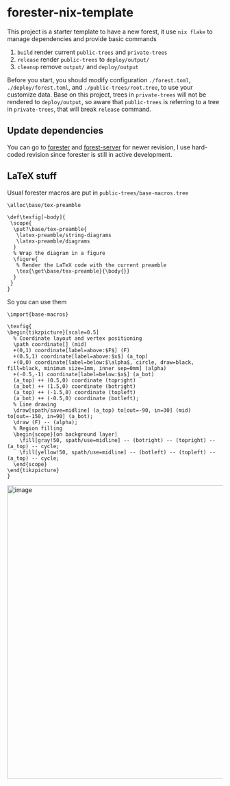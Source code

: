 # forester-nix-template

This project is a starter template to have a new forest, it use `nix flake` to manage dependencies and provide basic commands

1. `build` render current `public-trees` and `private-trees`
2. `release` render `public-trees` to `deploy/output/`
3. `cleanup` remove `output/` and `deploy/output`

Before you start, you should modify configuration `./forest.toml`, `./deploy/forest.toml`, and `./public-trees/root.tree`, to use your customize data. Base on this project, trees in `private-trees` will not be rendered to `deploy/output`, so aware that `public-trees` is referring to a tree in `private-trees`, that will break `release` command.

## Update dependencies

You can go to [forester](https://git.sr.ht/~jonsterling/ocaml-forester) and [forest-server](https://github.com/kentookura/forest-server) for newer revision, I use hard-coded revision since forester is still in active development.

## LaTeX stuff

Usual forester macros are put in `public-trees/base-macros.tree`
```
\alloc\base/tex-preamble

\def\texfig[~body]{
 \scope{
  \put?\base/tex-preamble{
   \latex-preamble/string-diagrams
   \latex-preamble/diagrams
  }
  % Wrap the diagram in a figure
  \figure{
   % Render the LaTeX code with the current preamble
   \tex{\get\base/tex-preamble}{\body{}}
  }
 }
}
```

So you can use them

```
\import{base-macros}

\texfig{
\begin{tikzpicture}[scale=0.5]
  % Coordinate layout and vertex positioning
  \path coordinate[] (mid)
  +(0,1) coordinate[label=above:$F$] (F)
  +(0.5,1) coordinate[label=above:$x$] (a_top)
  +(0,0) coordinate[label=below:$\alpha$, circle, draw=black, fill=black, minimum size=1mm, inner sep=0mm] (alpha)
  +(-0.5,-1) coordinate[label=below:$x$] (a_bot)
  (a_top) ++ (0.5,0) coordinate (topright)
  (a_bot) ++ (1.5,0) coordinate (botright)
  (a_top) ++ (-1.5,0) coordinate (topleft)
  (a_bot) ++ (-0.5,0) coordinate (botleft);
  % Line drawing
  \draw[spath/save=midline] (a_top) to[out=-90, in=30] (mid) to[out=-150, in=90] (a_bot);
  \draw (F) -- (alpha);
  % Region filling
  \begin{scope}[on background layer]
    \fill[gray!50, spath/use=midline] -- (botright) -- (topright) -- (a_top) -- cycle;
    \fill[yellow!50, spath/use=midline] -- (botleft) -- (topleft) -- (a_top) -- cycle;
  \end{scope}
\end{tikzpicture}
}
```

<img width="685" alt="image" src="https://github.com/user-attachments/assets/c6ed36d8-e27c-45cc-9fde-f9df0a2d4605">
